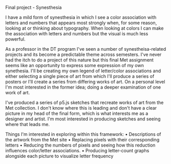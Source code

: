 
Final project - Synesthesia

I have a mild form of synesthesia in which I see a color association with letters and numbers that appears most strongly when, for some reason, looking at or thinking about typography. When looking at colors I can make the association with letters and numbers but the visual is much less powerful. 

As a professor in the DT program I've seen a number of synestheisa-related projects and its become a predictable theme across semesters. I've never had the itch to do a project of this nature but this final Met assignment seems like an opportunity to express some expression of my own synethesia. I'll be creating my own legend of letter/color associations and either selecting a single piece of art from which I'll produce a series of posters or I'll create a series from differing works of art. On a personal level I'm most interested in the former idea; doing a deeper examination of one work of art. 

I've produced a series of p5.js sketches that recreate works of art from the Met collection. I don't know where this is leading and don't have a clear picture in my head of the final form, which is what interests me as a designer and artist. I'm most interested in producing sketches and seeing where that leads me.

Things I'm interested in exploring within this framework:
• Descriptions of the artwork from the Met site
• Replacing pixels with their corresponding letters
• Reducing the numbers of pixels and seeing how this reduction influences color/letter associations.
• Producing letter-count graphs alongside each picture to visualize letter frequency